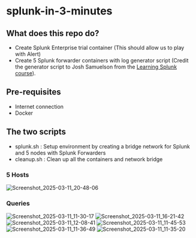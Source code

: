 # splunk-in-3-minutes

## What does this repo do?

- Create Splunk Enterprise trial container (This should allow us to play with Alert)
- Create 5 Splunk forwarder containers with log generator script (Credit the generator script to Josh Samuelson from the [Learning Splunk course](https://www.linkedin.com/learning/learning-splunk-22169111)).

## Pre-requisites

- Internet connection
- Docker

## The two scripts

- splunk.sh : Setup environment by creating a bridge network for Splunk and 5 nodes with Splunk Forwarders
- cleanup.sh : Clean up all the containers and network bridge

### 5 Hosts

![Screenshot_2025-03-11_20-48-06](https://github.com/user-attachments/assets/adc29bc7-ec7d-43f0-be6d-4b589795c3c6)

### Queries

![Screenshot_2025-03-11_11-30-17](https://github.com/user-attachments/assets/16321cd1-6afe-437e-a3b5-ce9dce7725f7)
![Screenshot_2025-03-11_16-21-42](https://github.com/user-attachments/assets/2b40875c-c549-4623-b2fa-934c7abdeb66)
![Screenshot_2025-03-11_12-08-41](https://github.com/user-attachments/assets/9e99a709-f1d8-4245-9d66-8fe599a41364)
![Screenshot_2025-03-11_11-45-53](https://github.com/user-attachments/assets/d5f1286b-4a1a-4e6d-ad85-7eb5240b3608)
![Screenshot_2025-03-11_11-36-49](https://github.com/user-attachments/assets/df1e5e6b-8584-461e-a13a-28bbf8f4af58)
![Screenshot_2025-03-11_11-35-20](https://github.com/user-attachments/assets/dd8d82d8-74d7-4369-8ba1-dd3601f00c97)
